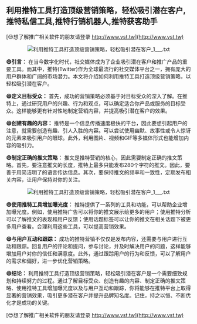 ## **利用推特工具打造顶级营销策略，轻松吸引潜在客户,推特私信工具,推特行销机器人,推特获客助手**

[😍想了解推广相关软件的朋友请登录 http://www.vst.tw](http://www.vst.tw)

 <center><img src="https://vst.tw/MP4/tuiguang/png/8.png" alt="利用推特工具打造顶级营销策略，轻松吸引潜在客户_1___.txt"></center>

**😄引言：**
在当今数字化时代，社交媒体成为了企业吸引潜在客户和推广产品的重要工具。而其中，推特(Twitter)作为全球最流行的社交媒体平台之一，拥有庞大的用户群体和广阔的市场潜力。本文将介绍如何利用推特工具打造顶级营销策略，以轻松吸引潜在客户。

**😄定义目标受众：**
首先，成功的营销策略必须基于对目标受众的深入了解。在推特上，通过研究用户的兴趣、行为和观点，可以确定适合你产品或服务的目标受众。这样能够更有针对性地制定营销内容，并提高吸引潜在客户的效果。

**😄创建有趣的内容：**
推特是一个信息传播速度极快的平台，因此要想引起用户的注意，就需要创造有趣、引人入胜的内容。可以尝试使用幽默、故事性或令人惊讶的元素来吸引用户的眼球。此外，利用图片、视频和GIF等多媒体形式也能增加内容的吸引力。

**😄制定正确的推文策略：**
推文是推特营销的核心，因此需要制定正确的推文策略。首先，要注意推文的长度，推特上最多只能发布280个字符的推文。因此，要善于用简洁明了的语言传达信息。其次，要保持推文的频率和一致性，定期发布相关内容，让用户保持对你的关注。

 <center><img src="https://vst.tw/MP4/tuiguang/png/2.png" alt="利用推特工具打造顶级营销策略，轻松吸引潜在客户_1___.txt"></center>

**😄使用推特工具增加曝光度：**
推特提供了一系列的工具和功能，可以帮助企业增加曝光度。例如，使用推特广告可以将你的推文展示给更多的用户；使用推特分析可以了解推文的表现和用户反馈；使用话题标签可以让你的推文在相关话题下被更多用户查看。合理利用这些工具，可以提高营销效果。

**😄与用户互动和跟踪：**
成功的推特营销不仅仅是发布内容，还需要与用户进行互动和跟踪。回复用户的评论和提问，参与讨论，并及时解决用户的问题，这样能够增加用户对你的信任和满意度。此外，通过跟踪用户的行为和反馈，可以了解用户的需求和偏好，进一步优化营销策略。

**😄结论：**
利用推特工具打造顶级营销策略，轻松吸引潜在客户是一个需要细致规划和持续努力的过程。通过了解目标受众、创造有趣的内容、制定正确的推文策略、使用推特工具增加曝光度以及与用户互动和跟踪，你将能够在推特平台上取得显著的营销效果，吸引更多潜在客户并提升品牌知名度。记住，持之以恒、不断优化才是成功的关键。

[😍想了解推广相关软件的朋友请登录 http://www.vst.tw](http://www.vst.tw)



